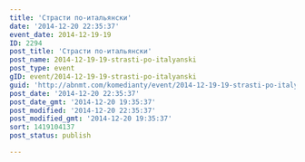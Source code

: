 ```yaml
---
title: 'Страсти по-итальянски'
date: '2014-12-20 22:35:37'
event_date: 2014-12-19-19
ID: 2294
post_title: 'Страсти по-итальянски'
post_name: 2014-12-19-19-strasti-po-italyanski
post_type: event
gID: event/2014-12-19-19-strasti-po-italyanski
guid: 'http://abnmt.com/komedianty/event/2014-12-19-19-strasti-po-italyanski'
post_date: '2014-12-20 22:35:37'
post_date_gmt: '2014-12-20 19:35:37'
post_modified: '2014-12-20 22:35:37'
post_modified_gmt: '2014-12-20 19:35:37'
sort: 1419104137
post_status: publish

---
```


